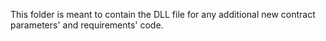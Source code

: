 This folder is meant to contain the DLL file for any additional new
contract parameters' and requirements' code.
